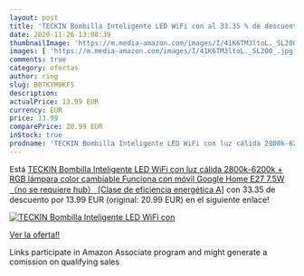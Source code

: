 ```yaml
---
layout: post
title: 'TECKIN Bombilla Inteligente LED WiFi con al 33.35 % de descuento'
date: 2020-11-26 13:08:39
thumbnailImage: 'https://m.media-amazon.com/images/I/41K6TM3ltoL._SL200_.jpg'
images: [ 'https://m.media-amazon.com/images/I/41K6TM3ltoL._SL200_.jpg' ]
comments: true
category: ofertas
author: ring
slug: B07KYM9KF5
description:
actualPrice: 13.99 EUR
currency: EUR
price: 13.99
comparePrice: 20.99 EUR
inStock: true
prodname: 'TECKIN Bombilla Inteligente LED WiFi con luz cálida 2800k-6200k + RGB lámpara color cambiable Funciona con móvil  Google Home  E27 7.5W （no se requiere hub） [Clase de eficiencia energética A]'
---
```


Está [TECKIN Bombilla Inteligente LED WiFi con luz cálida 2800k-6200k + RGB lámpara color cambiable Funciona con móvil  Google Home  E27 7.5W （no se requiere hub） [Clase de eficiencia energética A]](https://www.amazon.es/dp/B07KYM9KF5/?tag=tolees-21) con 33.35 de descuento por 13.99 EUR (original: 20.99 EUR) en el siguiente enlace!

[![TECKIN Bombilla Inteligente LED WiFi con](https://m.media-amazon.com/images/I/41K6TM3ltoL._SL200_.jpg)](https://www.amazon.es/dp/B07KYM9KF5/?tag=tolees-21)

[Ver la oferta!!](https://www.amazon.es/dp/B07KYM9KF5/?tag=tolees-21)

Links participate in Amazon Associate program and might generate a comission on qualifying sales


